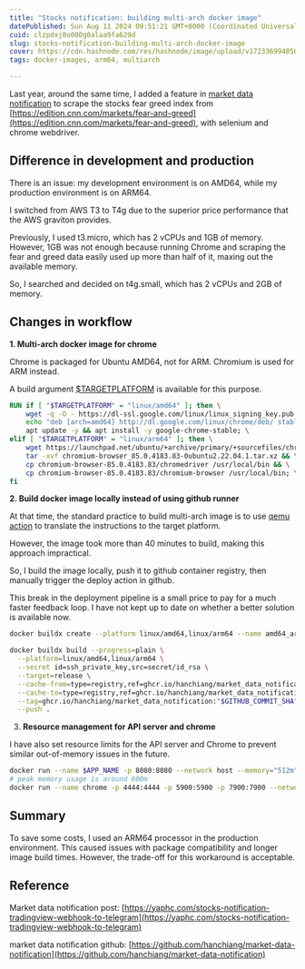 ```yaml
---
title: "Stocks notification: building multi-arch docker image"
datePublished: Sun Aug 11 2024 09:51:21 GMT+0000 (Coordinated Universal Time)
cuid: clzpdxj0o000g0alaa9fa629d
slug: stocks-notification-building-multi-arch-docker-image
cover: https://cdn.hashnode.com/res/hashnode/image/upload/v1723369948505/ecc2f62d-143b-4eff-8439-86515e392ea4.jpeg
tags: docker-images, arm64, multiarch

---
```


Last year, around the same time, I added a feature in [market data notification](https://yaphc.com/stocks-notification-tradingview-webhook-to-telegram) to scrape the stocks fear greed index from [https://edition.cnn.com/markets/fear-and-greed](https://edition.cnn.com/markets/fear-and-greed), with selenium and chrome webdriver.

## **Difference in development and production**

There is an issue: my development environment is on AMD64, while my production environment is on ARM64.

I switched from AWS T3 to T4g due to the superior price performance that the AWS graviton provides.

Previously, I used t3.micro, which has 2 vCPUs and 1GB of memory. However, 1GB was not enough because running Chrome and scraping the fear and greed data easily used up more than half of it, maxing out the available memory.

So, I searched and decided on t4g.small, which has 2 vCPUs and 2GB of memory.

## Changes in workflow

**1\. Multi-arch docker image for chrome**

Chrome is packaged for Ubuntu AMD64, not for ARM. Chromium is used for ARM instead.

A build argument [$TARGETPLATFORM](https://docs.docker.com/build/building/multi-platform/) is available for this purpose.

```dockerfile
RUN if [ "$TARGETPLATFORM" = "linux/amd64" ]; then \
    wget -q -O - https://dl-ssl.google.com/linux/linux_signing_key.pub | apt-key add - && \
    echo "deb [arch=amd64] http://dl.google.com/linux/chrome/deb/ stable main" >> /etc/apt/sources.list.d/google-chrome.list && \
    apt update -y && apt install -y google-chrome-stable; \
elif [ "$TARGETPLATFORM" = "linux/arm64" ]; then \
    wget https://launchpad.net/ubuntu/+archive/primary/+sourcefiles/chromium-browser/1:85.0.4183.83-0ubuntu2.22.04.1/chromium-browser_85.0.4183.83-0ubuntu2.22.04.1.tar.xz && \
    tar -xvf chromium-browser_85.0.4183.83-0ubuntu2.22.04.1.tar.xz && \
    cp chromium-browser-85.0.4183.83/chromedriver /usr/local/bin && \
    cp chromium-browser-85.0.4183.83/chromium-browser /usr/local/bin; \
fi
```

**2\. Build docker image locally instead of using github runner**

At that time, the standard practice to build multi-arch image is to use [qemu action](https://docs.docker.com/build/ci/github-actions/multi-platform/) to translate the instructions to the target platform.

However, the image took more than 40 minutes to build, making this approach impractical.

So, I build the image locally, push it to github container registry, then manually trigger the deploy action in github.

This break in the deployment pipeline is a small price to pay for a much faster feedback loop. I have not kept up to date on whether a better solution is available now.

```bash
docker buildx create --platform linux/amd64,linux/arm64 --name amd64_arm64 --node amd64_arm640 --use

docker buildx build --progress=plain \
  --platform=linux/amd64,linux/arm64 \
  --secret id=ssh_private_key,src=secret/id_rsa \
  --target=release \
  --cache-from=type=registry,ref=ghcr.io/hanchiang/market_data_notification:buildcache \
  --cache-to=type=registry,ref=ghcr.io/hanchiang/market_data_notification:buildcache,mode=max \
  --tag=ghcr.io/hanchiang/market_data_notification:"$GITHUB_COMMIT_SHA" \
  --push .
```

3. **Resource management for API server and chrome**
    

I have also set resource limits for the API server and Chrome to prevent similar out-of-memory issues in the future.

```bash
docker run --name $APP_NAME -p 8080:8080 --network host --memory="512m" --cpus="0.5"
# peak memory usage is around 600m
docker run --name chrome -p 4444:4444 -p 5900:5900 -p 7900:7900 --network host --memory="1g" --cpus="1" -d seleniarm/standalone-chromium:114.0-20230615
```

## Summary

To save some costs, I used an ARM64 processor in the production environment. This caused issues with package compatibility and longer image build times. However, the trade-off for this workaround is acceptable.

## Reference

Market data notification post: [https://yaphc.com/stocks-notification-tradingview-webhook-to-telegram](https://yaphc.com/stocks-notification-tradingview-webhook-to-telegram)

market data notification github: [https://github.com/hanchiang/market-data-notification](https://github.com/hanchiang/market-data-notification)